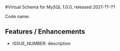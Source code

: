 #Virtual Schema for MySQL 1.0.0, released 2021-??-??

Code name: 

## Features / Enhancements

* ISSUE_NUMBER: description
